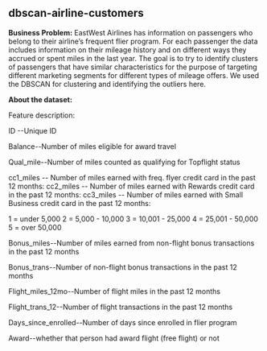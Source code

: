 ## dbscan-airline-customers

**Business Problem:** EastWest Airlines has information on passengers who belong to their airline’s frequent flier program. For each passenger the data includes information on their mileage history and on different ways they accrued or spent miles in the last year. The goal is to try to identify clusters of passengers that have similar characteristics for the purpose of targeting different marketing segments for different types of mileage offers. We used the DBSCAN for clustering and identifying the outliers here.

**About the dataset:**

Feature description:

ID --Unique ID

Balance--Number of miles eligible for award travel

Qual_mile--Number of miles counted as qualifying for Topflight status

cc1_miles -- Number of miles earned with freq. flyer credit card in the past 12 months: cc2_miles -- Number of miles earned with Rewards credit card in the past 12 months: cc3_miles -- Number of miles earned with Small Business credit card in the past 12 months:

1 = under 5,000 2 = 5,000 - 10,000 3 = 10,001 - 25,000 4 = 25,001 - 50,000 5 = over 50,000

Bonus_miles--Number of miles earned from non-flight bonus transactions in the past 12 months

Bonus_trans--Number of non-flight bonus transactions in the past 12 months

Flight_miles_12mo--Number of flight miles in the past 12 months

Flight_trans_12--Number of flight transactions in the past 12 months

Days_since_enrolled--Number of days since enrolled in flier program

Award--whether that person had award flight (free flight) or not
